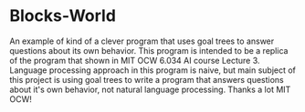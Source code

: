 # Blocks-World
An example of kind of a clever program that uses goal trees to answer questions about its own behavior.
This program is intended to be a replica of the program that shown in MIT OCW 6.034 AI course Lecture 3. Language processing
approach in this program is naive, but main subject of this project is using goal trees to write a program that answers 
questions about it's own behavior, not natural language processing. Thanks a lot MIT OCW!
